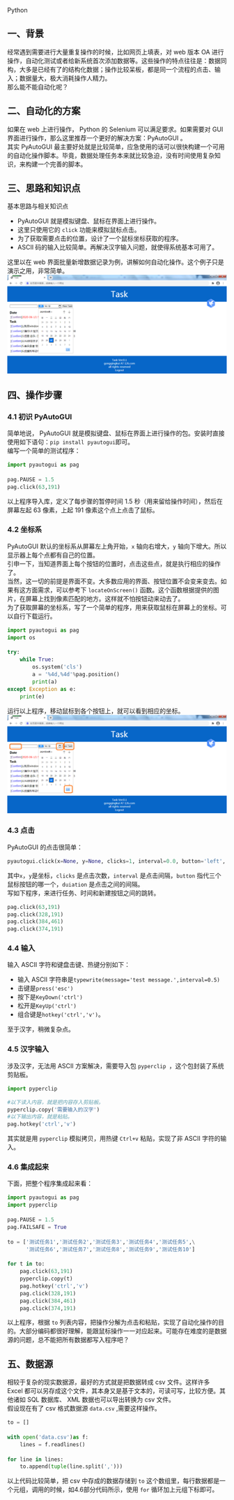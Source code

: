 Python 
<a name="SKSh3"></a>
## 一、背景
经常遇到需要进行大量重复操作的时候，比如网页上填表，对 web 版本 OA 进行操作，自动化测试或者给新系统首次添加数据等。这些操作的特点往往是：数据同构，大多是已经有了的结构化数据；操作比较呆板，都是同一个流程的点击、输入；数据量大，极大消耗操作人精力。<br />那么能不能自动化呢？
<a name="Rud9i"></a>
## 二、自动化的方案
如果在 web 上进行操作， Python 的 Selenium 可以满足要求。如果需要对 GUI 界面进行操作，那么这里推荐一个更好的解决方案：PyAutoGUI 。<br />其实 PyAutoGUI 最主要好处就是比较简单，应急使用的话可以很快构建一个可用的自动化操作脚本。毕竟，数据处理任务本来就比较急迫，没有时间使用复杂知识，来构建一个完善的脚本。
<a name="mmwNl"></a>
## 三、思路和知识点
基本思路与相关知识点

- PyAutoGUI 就是模拟键盘、鼠标在界面上进行操作。
- 这里只使用它的 `click` 功能来模拟鼠标点击。
- 为了获取需要点击的位置，设计了一个鼠标坐标获取的程序。
- ASCII 码的输入比较简单。再解决汉字输入问题，就使得系统基本可用了。

这里以在 web 界面批量新增数据记录为例，讲解如何自动化操作。这个例子只是演示之用，非常简单。![](./img/1622940667575-84372edf-a049-45d0-aed2-377a2b205c6e.png)
<a name="hB8F1"></a>
## 四、操作步骤
<a name="pHKzW"></a>
### 4.1 初识 PyAutoGUI
简单地说， PyAutoGUI 就是模拟键盘、鼠标在界面上进行操作的包。安装时直接使用如下语句：`pip install pyautogui`即可。<br />编写一个简单的测试程序：
```python
import pyautogui as pag

pag.PAUSE = 1.5
pag.click(63,191) 
```
以上程序导入库，定义了每步骤的暂停时间 1.5 秒（用来留给操作时间），然后在屏幕左起 63 像素，上起 191 像素这个点上点击了鼠标。
<a name="d5FrT"></a>
### 4.2 坐标系
PyAutoGUI 默认的坐标系从屏幕左上角开始，`x` 轴向右增大，`y` 轴向下增大。所以显示器上每个点都有自己的位置。<br />引申一下，当知道界面上每个按钮的位置时，点击这些点，就是执行相应的操作了。<br />当然，这一切的前提是界面不变。大多数应用的界面、按钮位置不会变来变去。如果有这方面需求，可以参考下 `locateOnScreen()` 函数。这个函数根据提供的图片，在屏幕上找到像素匹配的地方。这样就不怕按钮动来动去了。<br />为了获取屏幕的坐标系，写了一个简单的程序，用来获取鼠标在屏幕上的坐标。可以自行下载运行。
```python
import pyautogui as pag 
import os 

try:
    while True:
        os.system('cls')
        a = '%4d,%4d'%pag.position()
        print(a)
except Exception as e:
    print(e) 
```
运行以上程序，移动鼠标到各个按钮上，就可以看到相应的坐标。<br />![](./img/1622940667648-a9b0031f-343d-41ff-b275-96cf57b0cae3.png)
<a name="EvbYr"></a>
### 4.3 点击
PyAutoGUI 的点击很简单：
```python
pyautogui.click(x=None, y=None, clicks=1, interval=0.0, button='left', duration=0.0)
```
其中`x`，`y`是坐标，`clicks` 是点击次数，`interval` 是点击间隔，`button` 指代三个鼠标按钮的哪一个，`duiation` 是点击之间的间隔。<br />写如下程序，来进行任务、时间和新建按钮之间的跳转。
```python
pag.click(63,191)
pag.click(328,191)
pag.click(384,461)
pag.click(374,191)
```
<a name="Shzk4"></a>
### 4.4 输入
输入 ASCII 字符和键盘击键、热键分别如下：

- 输入 ASCII 字符串是`typewrite(message='test message.',interval=0.5)`
- 击键是`press('esc')`
- 按下是`KeyDown('ctrl')`
- 松开是`KeyUp('ctrl')`
- 组合键是`hotkey('ctrl','v')`。

至于汉字，稍微复杂点。
<a name="uVopy"></a>
### 4.5 汉字输入
涉及汉字，无法用 ASCII 方案解决，需要导入包 `pyperclip `，这个包封装了系统剪贴板。
```python
import pyperclip
```
```python
#以下读入内容，就是把内容存入剪贴板。
pyperclip.copy('需要输入的汉字')
#以下输出内容，就是粘贴。
pag.hotkey('ctrl','v')
```
其实就是用 `pyperclip` 模拟拷贝，用热键 `Ctrl+v` 粘贴，实现了非 ASCII 字符的输入。
<a name="zebjR"></a>
### 4.6 集成起来
下面，把整个程序集成起来看：
```python
import pyautogui as pag
import pyperclip

pag.PAUSE = 1.5
pag.FAILSAFE = True

to = ['测试任务1','测试任务2','测试任务3','测试任务4','测试任务5',\
      '测试任务6','测试任务7','测试任务8','测试任务9','测试任务10']

for t in to:
    pag.click(63,191)
    pyperclip.copy(t)
    pag.hotkey('ctrl','v')
    pag.click(328,191)
    pag.click(384,461)
    pag.click(374,191)
```
以上程序，根据 `to` 列表内容，把操作分解为点击和粘贴，实现了自动化操作的目的。大部分编码都很好理解，能跟鼠标操作一一对应起来。可能存在难度的是数据源的问题，总不能把所有数据都写入程序吧？
<a name="sDZDt"></a>
## 五、数据源
相较于复杂的现实数据源，最好的方式就是把数据转成 csv 文件。这样许多 Excel 都可以另存成这个文件，其本身又是基于文本的，可读可写，比较方便。其他诸如 SQL 数据库、 XML 数据也可以导出转换为 csv 文件。<br />假设现在有了 csv 格式数据源 `data.csv` ,需要这样操作。
```python
to = []

with open('data.csv')as f:
    lines = f.readlines()

for line in lines:
    to.append(tuple(line.split(',')))
```
以上代码比较简单，把 csv 中存成的数据存储到 `to` 这个数组里，每行数据都是一个元组，调用的时候，如4.6部分代码所示，使用 `for` 循环加上元组下标即可。
